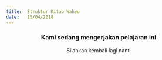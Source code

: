 ```yaml
---
title:  Struktur Kitab Wahyu
date:   15/04/2018
---
```


### <center>Kami sedang mengerjakan pelajaran ini</center>
<center>Silahkan kembali lagi nanti</center>